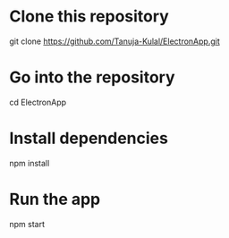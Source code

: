 # Clone this repository
git clone https://github.com/Tanuja-Kulal/ElectronApp.git
# Go into the repository
cd ElectronApp
# Install dependencies
npm install
# Run the app
npm start
